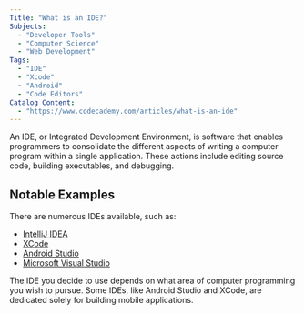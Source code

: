 ```yaml
---
Title: "What is an IDE?"
Subjects:
  - "Developer Tools"
  - "Computer Science"
  - "Web Development"
Tags: 
  - "IDE"
  - "Xcode"
  - "Android"
  - "Code Editors"
Catalog Content: 
  - "https://www.codecademy.com/articles/what-is-an-ide"
---
```


An IDE, or Integrated Development Environment, is software that enables programmers to consolidate the different aspects of writing a computer program within a single application. These actions include editing source code, building executables, and debugging.

## Notable Examples

There are numerous IDEs available, such as:

- [IntelliJ IDEA](https://www.jetbrains.com/idea/)
- [XCode](https://developer.apple.com/xcode/)
- [Android Studio](https://developer.android.com/studio)
- [Microsoft Visual Studio](https://visualstudio.microsoft.com)

The IDE you decide to use depends on what area of computer programming you wish to pursue. Some IDEs, like Android Studio and XCode, are dedicated solely for building mobile applications.
